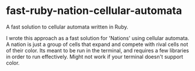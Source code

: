 # fast-ruby-nation-cellular-automata
A fast solution to cellular automata written in Ruby.

I wrote this approach as a fast solution for 'Nations' using cellular automata. A nation is just a group of cells that expand and compete with rival cells not of their color. Its meant to be run in the terminal, and requires a few libraries in order to run effectively. Might not work if your terminal doesn't support color.
